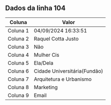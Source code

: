 ## Dados da linha 104

| Coluna | Valor |
|--------|-------|
| Coluna 1 | 04/09/2024 16:33:51 |
| Coluna 2 | Raquel Cotta Justo |
| Coluna 3 | Não |
| Coluna 4 | Mulher Cis |
| Coluna 5 | Ela/Dela |
| Coluna 6 | Cidade Universitária(Fundão) |
| Coluna 7 | Arquitetura e Urbanismo |
| Coluna 8 | Marketing |
| Coluna 9 | Email |

